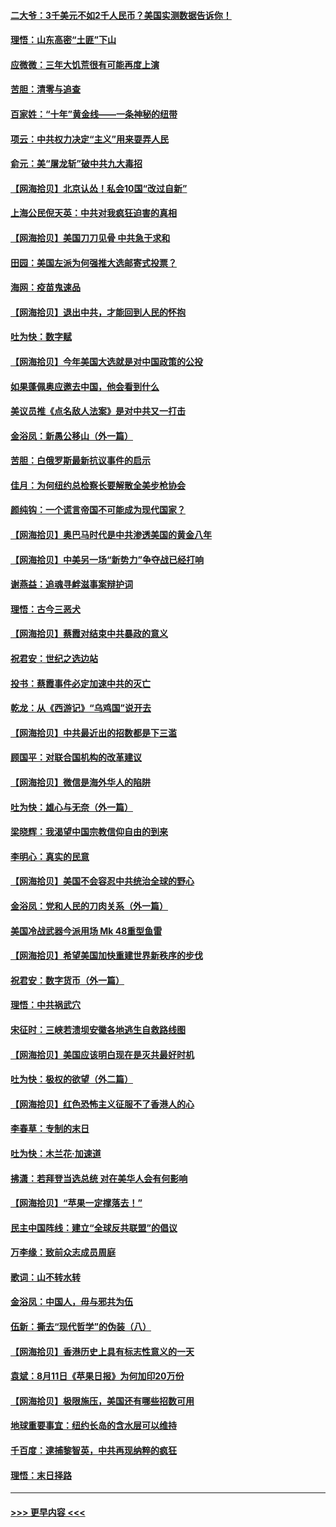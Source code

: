 #### [二大爷：3千美元不如2千人民币？美国实测数据告诉你！](../pages/nsc993/n12358563.md?t=08270251) 
#### [理悟：山东高密“土匪”下山](../pages/nsc993/n12358535.md?t=08270251) 
#### [应微微：三年大饥荒很有可能再度上演](../pages/nsc993/n12358523.md?t=08270251) 
#### [苦胆：清零与追查](../pages/nsc993/n12358501.md?t=08270251) 
#### [百家姓：“十年”黄金线——一条神秘的纽带](../pages/nsc993/n12358319.md?t=08270251) 
#### [项云：中共权力决定“主义”用来耍弄人民](../pages/nsc993/n12358172.md?t=08270251) 
#### [俞元：美“屠龙斩”破中共九大毒招](../pages/nsc993/n12357822.md?t=08270251) 
#### [【网海拾贝】北京认怂！私会10国“改过自新”](../pages/nsc993/n12357784.md?t=08270251) 
#### [上海公民倪天英：中共对我疯狂迫害的真相](../pages/nsc993/n12356341.md?t=08270251) 
#### [【网海拾贝】美国刀刀见骨 中共急于求和](../pages/nsc993/n12355511.md?t=08270251) 
#### [田园：美国左派为何强推大选邮寄式投票？](../pages/nsc993/n12352963.md?t=08270251) 
#### [海网：疫苗鬼速品](../pages/nsc993/n12354438.md?t=08270251) 
#### [【网海拾贝】退出中共，才能回到人民的怀抱](../pages/nsc993/n12352634.md?t=08270251) 
#### [吐为快：数字赋](../pages/nsc993/n12352317.md?t=08270251) 
#### [【网海拾贝】今年美国大选就是对中国政策的公投](../pages/nsc993/n12350973.md?t=08270251) 
#### [如果蓬佩奥应邀去中国，他会看到什么](../pages/nsc993/n12350945.md?t=08270251) 
#### [美议员推《点名敌人法案》是对中共又一打击](../pages/nsc993/n12350765.md?t=08270251) 
#### [金浴凤：新愚公移山（外一篇）](../pages/nsc993/n12350253.md?t=08270251) 
#### [苦胆：白俄罗斯最新抗议事件的启示](../pages/nsc993/n12349989.md?t=08270251) 
#### [佳月：为何纽约总检察长要解散全美步枪协会](../pages/nsc993/n12349939.md?t=08270251) 
#### [颜纯钩：一个谎言帝国不可能成为现代国家？](../pages/nsc993/n12349898.md?t=08270251) 
#### [【网海拾贝】奥巴马时代是中共渗透美国的黄金八年](../pages/nsc993/n12349284.md?t=08270251) 
#### [【网海拾贝】中美另一场“新势力”争夺战已经打响](../pages/nsc993/n12346998.md?t=08270251) 
#### [谢燕益：追魂寻衅滋事案辩护词](../pages/nsc993/n12346892.md?t=08270251) 
#### [理悟：古今三恶犬](../pages/nsc993/n12345190.md?t=08270251) 
#### [【网海拾贝】蔡霞对结束中共暴政的意义](../pages/nsc993/n12344263.md?t=08270251) 
#### [祝君安：世纪之选边站](../pages/nsc993/n12342382.md?t=08270251) 
#### [投书：蔡霞事件必定加速中共的灭亡](../pages/nsc993/n12341881.md?t=08270251) 
#### [乾龙：从《西游记》“乌鸡国”说开去](../pages/nsc993/n12341690.md?t=08270251) 
#### [【网海拾贝】中共最近出的招数都是下三滥](../pages/nsc993/n12341593.md?t=08270251) 
#### [顾国平：对联合国机构的改革建议](../pages/nsc993/n12339928.md?t=08270251) 
#### [【网海拾贝】微信是海外华人的陷阱](../pages/nsc993/n12338868.md?t=08270251) 
#### [吐为快：雄心与无奈（外一篇）](../pages/nsc993/n12338132.md?t=08270251) 
#### [梁晓辉：我渴望中国宗教信仰自由的到来](../pages/nsc993/n12336657.md?t=08270251) 
#### [李明心：真实的民意](../pages/nsc993/n12336089.md?t=08270251) 
#### [【网海拾贝】美国不会容忍中共统治全球的野心](../pages/nsc993/n12336063.md?t=08270251) 
#### [金浴凤：党和人民的刀肉关系（外一篇）](../pages/nsc993/n12335834.md?t=08270251) 
#### [美国冷战武器今派用场 Mk 48重型鱼雷](../pages/nsc993/n12335354.md?t=08270251) 
#### [【网海拾贝】希望美国加快重建世界新秩序的步伐](../pages/nsc993/n12334224.md?t=08270251) 
#### [祝君安：数字货币（外一篇）](../pages/nsc993/n12334186.md?t=08270251) 
#### [理悟：中共祸武穴](../pages/nsc993/n12333962.md?t=08270251) 
#### [宋征时：三峡若溃坝安徽各地逃生自救路线图](../pages/nsc993/n12332450.md?t=08270251) 
#### [【网海拾贝】美国应该明白现在是灭共最好时机](../pages/nsc993/n12332313.md?t=08270251) 
#### [吐为快：极权的欲望（外二篇）](../pages/nsc993/n12332089.md?t=08270251) 
#### [【网海拾贝】红色恐怖主义征服不了香港人的心](../pages/nsc993/n12329296.md?t=08270251) 
#### [李春草：专制的末日](../pages/nsc993/n12329079.md?t=08270251) 
#### [吐为快：木兰花‧加速道](../pages/nsc993/n12327366.md?t=08270251) 
#### [拂潇：若拜登当选总统 对在美华人会有何影响](../pages/nsc993/n12295996.md?t=08270251) 
#### [【网海拾贝】“苹果一定撑落去！”](../pages/nsc993/n12326784.md?t=08270251) 
#### [民主中国阵线：建立“全球反共联盟”的倡议](../pages/nsc993/n12324177.md?t=08270251) 
#### [万李缘：致前众志成员周庭](../pages/nsc993/n12324635.md?t=08270251) 
#### [歌词：山不转水转](../pages/nsc993/n12324599.md?t=08270251) 
#### [金浴凤：中国人，毋与邪共为伍](../pages/nsc993/n12324257.md?t=08270251) 
#### [伍新：撕去“现代哲学”的伪装（八）](../pages/nsc993/n12324188.md?t=08270251) 
#### [【网海拾贝】香港历史上具有标志性意义的一天](../pages/nsc993/n12324021.md?t=08270251) 
#### [袁斌：8月11日《苹果日报》为何加印20万份](../pages/nsc993/n12323955.md?t=08270251) 
#### [【网海拾贝】极限施压，美国还有哪些招数可用](../pages/nsc993/n12322512.md?t=08270251) 
#### [地球重要事宜：纽约长岛的含水层可以维持](../pages/nsc993/n12321844.md?t=08270251) 
#### [千百度：逮捕黎智英，中共再现纳粹的疯狂](../pages/nsc993/n12321777.md?t=08270251) 
#### [理悟：末日择路](../pages/nsc993/n12320812.md?t=08270251) 

----
#### [ >>> 更早内容 <<< ](../indexes/nsc993-earlier.md)

